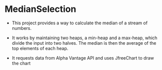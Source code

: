 # MedianSelection

- This project provides a way to calculate the median of a stream of numbers. 

- It works by maintaining two heaps, a min-heap and a max-heap, which divide the input into two halves. 
The median is then the average of the top elements of each heap.

- It requests data from Alpha Vantage API and uses JfreeChart to draw the chart



